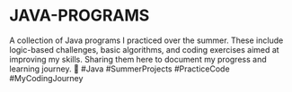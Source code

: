 # JAVA-PROGRAMS
A collection of Java programs I practiced over the summer. These include logic-based challenges, basic algorithms, and coding exercises aimed at improving my skills. Sharing them here to document my progress and learning journey. 🚀 #Java #SummerProjects #PracticeCode #MyCodingJourney

